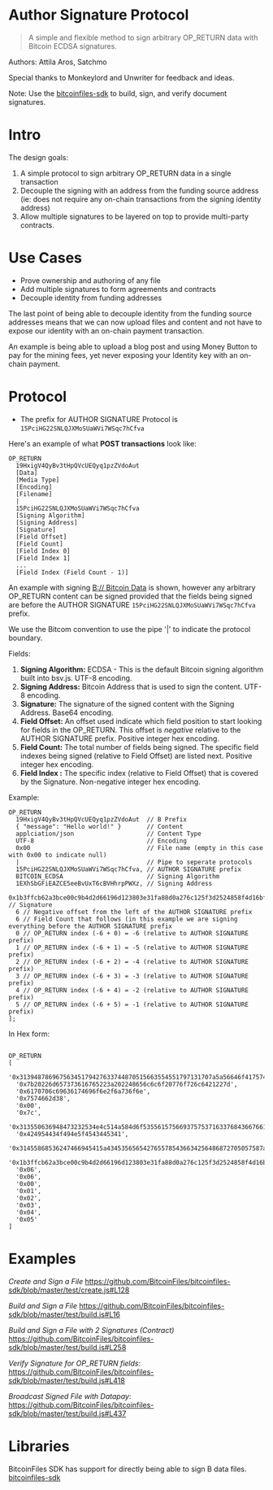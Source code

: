 # Author Signature Protocol
> A simple and flexible method to sign arbitrary OP_RETURN data with Bitcoin ECDSA signatures.

Authors: Attila Aros, Satchmo

Special thanks to Monkeylord and Unwriter for feedback and ideas.

Note: Use the [bitcoinfiles-sdk](https://github.com/BitcoinFiles/bitcoinfiles-sdk#sign-and-create-file) to build, sign, and verify document signatures.

# Intro

The design goals:

1. A simple protocol to sign arbitrary OP_RETURN data in a single transaction
2. Decouple the signing with an address from the funding source address (ie: does not require any on-chain transactions from the signing identity address)
3. Allow multiple signatures to be layered on top to provide multi-party contracts.


# Use Cases

- Prove ownership and authoring of any file
- Add multiple signatures to form agreements and contracts
- Decouple identity from funding addresses

The last point of being able to decouple identity from the funding source addresses means that we can now upload files and content and not have to expose our identity with an on-chain payment transaction.

An example is being able to upload a blog post and using Money Button to pay for the mining fees, yet never exposing your Identity key with an on-chain payment.


# Protocol

- The prefix for AUTHOR SIGNATURE Protocol is `15PciHG22SNLQJXMoSUaWVi7WSqc7hCfva`

Here's an example of what **POST transactions** look like:

```
OP_RETURN
  19HxigV4QyBv3tHpQVcUEQyq1pzZVdoAut
  [Data]
  [Media Type]
  [Encoding]
  [Filename]
  |
  15PciHG22SNLQJXMoSUaWVi7WSqc7hCfva
  [Signing Algorithm]
  [Signing Address]
  [Signature]
  [Field Offset]
  [Field Count]
  [Field Index 0]
  [Field Index 1]
  ...
  [Field Index (Field Count - 1)]
```

An example with signing [B:// Bitcoin Data](https://github.com/unwriter/B]) is shown, however any arbitrary OP_RETURN content can be signed provided that the fields being signed are before the AUTHOR SIGNATURE `15PciHG22SNLQJXMoSUaWVi7WSqc7hCfva` prefix.

We use the Bitcom convention to use the pipe '|' to indicate the protocol boundary.

Fields:

1. **Signing Algorithm:** ECDSA - This is the default Bitcoin signing algorithm built into bsv.js. UTF-8 encoding.
2. **Signing Address:** Bitcoin Address that is used to sign the content. UTF-8 encoding.
3. **Signature:** The signature of the signed content with the Signing Address. Base64 encoding.
4. **Field Offset:** An offset used indicate which field position to start looking for fields in the OP_RETURN. This offset is _negative_ relative to the AUTHOR SIGNATURE prefix. Positive integer hex encoding.
5. **Field Count:** The total number of fields being signed. The specific field indexes being signed (relative to Field Offset) are listed next. Positive integer hex encoding.
6. **Field Index <index>:** The specific index (relative to Field Offset) that is covered by the Signature.  Non-negative integer hex encoding.

Example:

```
OP_RETURN
  19HxigV4QyBv3tHpQVcUEQyq1pzZVdoAut  // B Prefix
  { "message": "Hello world!" }       // Content
  applciation/json                    // Content Type
  UTF-8                               // Encoding
  0x00                                // File name (empty in this case with 0x00 to indicate null)
  |                                   // Pipe to seperate protocols
  15PciHG22SNLQJXMoSUaWVi7WSqc7hCfva, // AUTHOR SIGNATURE prefix
  BITCOIN_ECDSA                       // Signing Algorithm
  1EXhSbGFiEAZCE5eeBvUxT6cBVHhrpPWXz, // Signing Address
  0x1b3ffcb62a3bce00c9b4d2d66196d123803e31fa88d0a276c125f3d2524858f4d16bf05479fb1f988b852fe407f39e680a1d6d954afa0051cc34b9d444ee6cb0af, // Signature
  6 // Negative offset from the left of the AUTHOR SIGNATURE prefix
  6 // Field Count that follows (in this example we are signing everything before the AUTHOR SIGNATURE prefix
  0 // OP_RETURN index (-6 + 0) = -6 (relative to AUTHOR SIGNATURE prefix)
  1 // OP_RETURN index (-6 + 1) = -5 (relative to AUTHOR SIGNATURE prefix)
  2 // OP_RETURN index (-6 + 2) = -4 (relative to AUTHOR SIGNATURE prefix)
  3 // OP_RETURN index (-6 + 3) = -3 (relative to AUTHOR SIGNATURE prefix)
  4 // OP_RETURN index (-6 + 4) = -2 (relative to AUTHOR SIGNATURE prefix)
  5 // OP_RETURN index (-6 + 5) = -1 (relative to AUTHOR SIGNATURE prefix)
];

```

In Hex form:
```

OP_RETURN
[
  '0x31394878696756345179427633744870515663554551797131707a5a56646f417574',
  '0x7b20226d657373616765223a202248656c6c6f20776f726c6421227d',
  '0x6170706c69636174696f6e2f6a736f6e',
  '0x7574662d38',
  '0x00',
  '0x7c',
  '0x313550636948473232534e4c514a584d6f5355615756693757537163376843667661',
  '0x424954434f494e5f4543445341',
  '0x31455868536247466945415a4345356565427655785436634256486872705057587a',
  '0x1b3ffcb62a3bce00c9b4d2d66196d123803e31fa88d0a276c125f3d2524858f4d16bf05479fb1f988b852fe407f39e680a1d6d954afa0051cc34b9d444ee6cb0af',
  '0x06',
  '0x06',
  '0x00',
  '0x01',
  '0x02',
  '0x03',
  '0x04',
  '0x05'
]

```

# Examples

*Create and Sign a File*
https://github.com/BitcoinFiles/bitcoinfiles-sdk/blob/master/test/create.js#L128

*Build and Sign a File*
https://github.com/BitcoinFiles/bitcoinfiles-sdk/blob/master/test/build.js#L16

*Build and Sign a File with 2 Signatures (Contract)*
https://github.com/BitcoinFiles/bitcoinfiles-sdk/blob/master/test/build.js#L258

*Verify Signature for OP_RETURN fields*:
https://github.com/BitcoinFiles/bitcoinfiles-sdk/blob/master/test/build.js#L418

*Broadcast Signed File with Datapay*:
https://github.com/BitcoinFiles/bitcoinfiles-sdk/blob/master/test/build.js#L437

# Libraries

BitcoinFiles SDK has support for directly being able to sign B data files.
[bitcoinfiles-sdk](https://github.com/BitcoinFiles/bitcoinfiles-sdk#sign-and-create-file)
